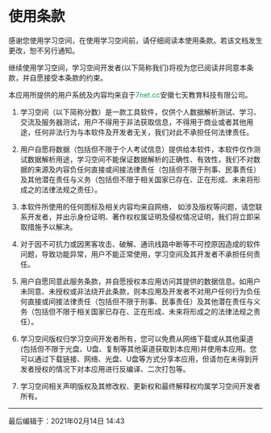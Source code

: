 # 使用条款

感谢您使用学习空间，在使用学习空间前，请仔细阅读本使用条款。若该文档发生更改，恕不另行通知。

继续使用学习空间，学习空间开发者(以下简称我们)将视为您已阅读并同意本条款，并自愿接受本条款的约束。

本应用所提供的用户系统及内容均来自于<span style="color: #0F9D58">7net.cc</span>安徽七天教育科技有限公司。

1. 学习空间（以下简称分数）是一款工具软件，仅供个人数据解析测试、学习、交流及服务器测试，用户不得用于非法获取信息，不得用于商业或者其他用途，任何非法行为与本软件及开发者无关，我们对此不承担任何法律责任。 

2. 用户自愿将数据（包括但不限于个人考试信息）提供给本软件，本软件仅作测试数据解析用途，学习空间不能保证数据解析的正确性、有效性，我们不对数据的来源及内容负任何直接或间接法律责任（包括但不限于刑事、民事责任）及其他潜在责任与义务（包括但不限于相关国家已存在、正在形成、未来将形成之的法律法规之责任）。

3. 本软件所使用的任何图标及相关内容均来自网络， 如涉及版权等问题，请您联系开发者，并出示身份证明、著作权权属证明及侵权情况证明，我们将立即采取措施予以解决。 

4. 对于因不可抗力或因黑客攻击、破解、通讯线路中断等不可控原因造成的软件问题，导致功能异常，用户不能正常使用，学习空间及其开发者不承担任何责任。 

5. 用户自愿同意此服务条款，并自愿授权本应用访问其提供的数据信息。如用户未同意、未授权或非法绕开此条款，则本应用及开发者不对用户任何行为负任何直接或间接法律责任（包括但不限于刑事、民事责任）及其他潜在责任与义务（包括但不限于相关国家已存在、正在形成、未来将形成之的法律法规之责任）。 

6. 学习空间版权归学习空间开发者所有，您可以免费从网络下载或从其他渠道(包括但不限于光盘、U盘、复制等其他渠道获取到本应用)并使用本应用。您可以通过下载链接、网络、光盘、U盘等方式分享本应用，但请勿在未得到开发者授权的情况下对本应用进行反编译、二次打包等。

7. 学习空间相关声明版权及其修改权、更新权和最终解释权均属学习空间开发者所有。

---

最后编辑于：2021年02月14日 14:43

